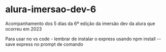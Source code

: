 # alura-imersao-dev-6
Acompanhamento dos 5 dias da 6º edição da imersão dev da alura que ocorreu em 2023

Para usar no vs code - lembrar de instalar o express
usando npm install --save express no prompt de comando
